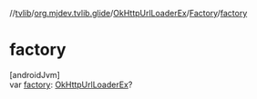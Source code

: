 //[tvlib](../../../../index.md)/[org.mjdev.tvlib.glide](../../index.md)/[OkHttpUrlLoaderEx](../index.md)/[Factory](index.md)/[factory](factory.md)

# factory

[androidJvm]\
var [factory](factory.md): [OkHttpUrlLoaderEx](../index.md)?
